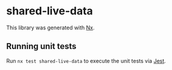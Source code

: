 # shared-live-data

This library was generated with [Nx](https://nx.dev).

## Running unit tests

Run `nx test shared-live-data` to execute the unit tests via [Jest](https://jestjs.io).
